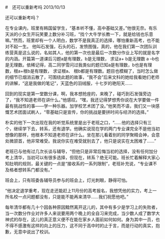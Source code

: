 #　还可以重新考吗
2013/10/13

还可以重新考吗？

在专业课内，班里有韩国留学生，“基本听不懂，高中基础又差。”他很无奈。有乐天派的小女生开玩笑要上数分补习班，“找个大牛学长教一下，就是给钱也乐意嘛。”然而，班里却有一个人明白，数学不是我真正的选择，哪怕重新高考，也不能对不起一生。
他叫石发强，石头的石，发愤图强，真的，他在我们第一次团队训练营真是这么说的，名如其人，他的第一次也是最后一次数分作业上写的就是名字的内涵。开篇第一道课后习题a是有理数，b是无理数， 求证a+ b是无理数 a –b也是无理数。依稀记得，高二同学雪问过我类似的题已知a是有理数，b也是有理数，根a+根b是有理数， 求证根a、 根b都是有理数。题目也模糊了，当时怎么做的细节已烟消云散了，可围绕此题的故事，“我不会”后来文科的她给我看她们老师的讲解，“这是我做的笔记”，天蓝色的羽绒服，十七岁的艳阳天……

回到的现实是第一堂数分课，啊，我本想抢座的，来晚了，碰巧到石发强旁边了，“我不知道老师在讲什么。”他感叹。“嘿，我还记得梦想秀你说在大学要做一件最有挑战性的事——学一种乐器。加学校艺术团了没。”他笑而不语，我们又一块感慨艺术团面试刷人，“零基础只是宣传，你的挑战是要拼时间与经济的选择。”

朴实的他下一次出现在我的听觉系统里是出于老班之口，“……他的选择只有三个，继续学下去，转系，还有退学。他确实说现在学的两门专业课完全不是他当初想像的那样，他根本不知道老师在讲什么。坐在那儿看着别的同学聚精会神，会意处微颔首，他非常难受。我说你实在难受就别去了，他只是说实在太困难了……”

老班已与他有过几次长谈与辅导，“但他只是非常后悔当初的选择，没有任何加分考上清华，当初可以有很多选择，但现在，转系？绝无可能。班长忙着解释大家心知肚明的规则，最关键的一点是“接收系的一系列限制”，老班补充说，“专业课不及格者想转系门都没有。”

班会上，只有班委各辅导员参与的班会上，灯光刺眼，静得可怕。

“他决定退学重考，现在走还能赶上11月份的高考报名，我想凭他的实力，考上一所名校一点问题都没有，只是能不能再来清华……我们祝愿他吧。”

每年清华都有几十个因各种原因黯然离开这儿的，其中有多少是学习上的失败者，当一次数分作业对许多人来说要用两个晚上的全自习来完成，当少数人成了数学大神式的存在，这儿的真正意义便不在能在家乡人面前如何如何。身为其中一员，也不得不感激有这样的向上的压力，这不同于高中时的止于言，而是行动的真实，抱歉，无意中说出了校训。
